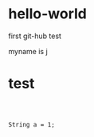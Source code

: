 # hello-world
first git-hub test

myname is j



<h1>test</h1>


<code>
  
  String a = 1;
  
  
</code>
